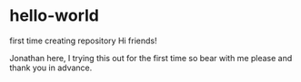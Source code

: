 # hello-world
first time creating repository
Hi friends!

Jonathan here, I trying this out for the first time so bear with me please and thank you in advance.
